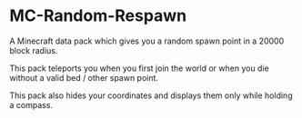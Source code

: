 # MC-Random-Respawn
A Minecraft data pack which gives you a random spawn point in a 20000 block radius.

This pack teleports you when you first join the world or when you die without a valid bed / other spawn point.

This pack also hides your coordinates and displays them only while holding a compass.
